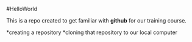 #HelloWorld

This is a repo created to get familiar with **github** for our training course. 

*creating a repository
*cloning that repository to our local computer
